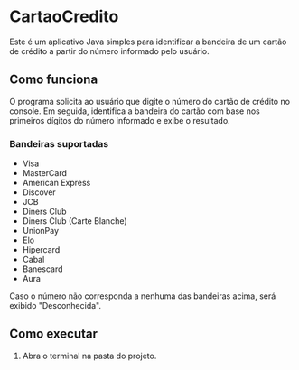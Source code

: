 # CartaoCredito

Este é um aplicativo Java simples para identificar a bandeira de um cartão de crédito a partir do número informado pelo usuário.

## Como funciona

O programa solicita ao usuário que digite o número do cartão de crédito no console. Em seguida, identifica a bandeira do cartão com base nos primeiros dígitos do número informado e exibe o resultado.

### Bandeiras suportadas

- Visa
- MasterCard
- American Express
- Discover
- JCB
- Diners Club
- Diners Club (Carte Blanche)
- UnionPay
- Elo
- Hipercard
- Cabal
- Banescard
- Aura

Caso o número não corresponda a nenhuma das bandeiras acima, será exibido "Desconhecida".

## Como executar

1. Abra o terminal na pasta do projeto.